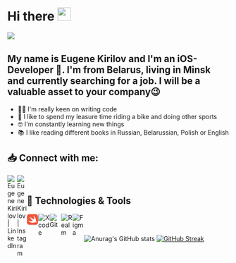 # Hi there <img src="https://raw.githubusercontent.com/MartinHeinz/MartinHeinz/master/wave.gif" width="30px" height="30px" /> 

![](https://komarev.com/ghpvc/?username=Scooterminsk)

## My name is Eugene Kirilov and I'm an iOS-Developer 📲. I'm from Belarus, living in Minsk and currently searching for a job. I will be a valuable asset to your company😉
- 👨‍💻 I'm really keen on writing code
- 💪 I like to spend my leasure time riding a bike and doing other sports
- 🤓 I'm constantly learning new things
- 📚 I like reading different books in Russian, Belarussian, Polish or English

## 📥 Connect with me:

[<img align="left" alt="EugeneKirilov | LinkedIn" width="22px" src="https://img.icons8.com/color/344/linkedin-circled--v1.png" />][linkedin]
[<img align="left" alt="EugeneKirilov | Instagram" width="22px" src="https://img.icons8.com/fluency/344/instagram-new.png" />][instagram]

<br />

## 🔧 Technologies & Tools

<img align="left" alt="Swift" width="26px" src="https://raw.githubusercontent.com/devicons/devicon/master/icons/swift/swift-original.svg" />
<img align="left" alt="Xcode" width="26px" src="https://img.icons8.com/color/344/xcode.png" />
<img align="left" alt="Git" width="26px" src="https://www.vectorlogo.zone/logos/git-scm/git-scm-icon.svg" />
<img align="left" alt="Realm" width="26px" src="https://raw.githubusercontent.com/bestofjs/bestofjs-webui/8665e8c267a0215f3159df28b33c365198101df5/public/logos/realm.svg" />
<img align="left" alt="Figma" width="26px" src="https://img.icons8.com/color/344/figma--v1.png" />

<br />
<br />

![Anurag's GitHub stats](https://github-readme-stats.vercel.app/api?username=Scooterminsk&show_icons=true&theme=radical)
[![GitHub Streak](https://streak-stats.demolab.com/?user=Scooterminsk&theme=dark)](https://git.io/streak-stats)

[linkedin]: https://www.linkedin.com/in/eugene-kirilov-0488a5a5/
[instagram]: https://www.instagram.com/scooterminsk/

